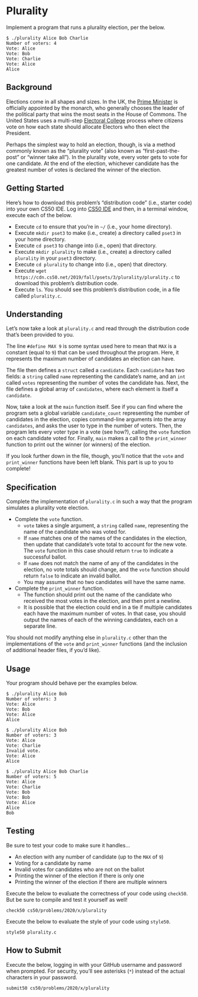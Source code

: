 <main class="col-md markdown-body">

<h1 id="plurality">Plurality</h1>

<p>Implement a program that runs a plurality election, per the below.</p>

<div class="highlighter-rouge"><div class="highlight"><pre class="highlight"><code>$ ./plurality Alice Bob Charlie
Number of voters: 4
Vote: Alice
Vote: Bob
Vote: Charlie
Vote: Alice
Alice
</code></pre></div></div>

<h2 id="background">Background</h2>

<p>Elections come in all shapes and sizes. In the UK, the <a href="https://www.parliament.uk/education/about-your-parliament/general-elections/">Prime Minister</a> is officially appointed by the monarch, who generally chooses the leader of the political party that wins the most seats in the House of Commons. The United States uses a multi-step <a href="https://www.archives.gov/federal-register/electoral-college/about.html">Electoral College</a> process where citizens vote on how each state should allocate Electors who then elect the President.</p>

<p>Perhaps the simplest way to hold an election, though, is via a method commonly known as the “plurality vote” (also known as “first-past-the-post” or “winner take all”). In the plurality vote, every voter gets to vote for one candidate. At the end of the election, whichever candidate has the greatest number of votes is declared the winner of the election.</p>

<h2 id="getting-started">Getting Started</h2>

<p>Here’s how to download this problem’s “distribution code” (i.e., starter code) into your own CS50 IDE. Log into <a href="https://ide.cs50.io/">CS50 IDE</a> and then, in a terminal window, execute each of the below.</p>

<ul>
  <li data-marker="*">Execute <code class="highlighter-rouge">cd</code> to ensure that you’re in <code class="highlighter-rouge">~/</code> (i.e., your home directory).</li>
  <li data-marker="*">Execute <code class="highlighter-rouge">mkdir pset3</code> to make (i.e., create) a directory called <code class="highlighter-rouge">pset3</code> in your home directory.</li>
  <li data-marker="*">Execute <code class="highlighter-rouge">cd pset3</code> to change into (i.e., open) that directory.</li>
  <li data-marker="*">Execute <code class="highlighter-rouge">mkdir plurality</code> to make (i.e., create) a directory called <code class="highlighter-rouge">plurality</code> in your <code class="highlighter-rouge">pset3</code> directory.</li>
  <li data-marker="*">Execute <code class="highlighter-rouge">cd plurality</code> to change into (i.e., open) that directory.</li>
  <li data-marker="*">Execute <code class="highlighter-rouge">wget https://cdn.cs50.net/2019/fall/psets/3/plurality/plurality.c</code> to download this problem’s distribution code.</li>
  <li data-marker="*">Execute <code class="highlighter-rouge">ls</code>. You should see this problem’s distribution code, in a file called <code class="highlighter-rouge">plurality.c</code>.</li>
</ul>

<h2 id="understanding">Understanding</h2>

<p>Let’s now take a look at <code class="highlighter-rouge">plurality.c</code> and read through the distribution code that’s been provided to you.</p>

<p>The line <code class="highlighter-rouge">#define MAX 9</code> is some syntax used here to mean that <code class="highlighter-rouge">MAX</code> is a constant (equal to <code class="highlighter-rouge">9</code>) that can be used throughout the program. Here, it represents the maximum number of candidates an election can have.</p>

<p>The file then defines a <code class="highlighter-rouge">struct</code> called a <code class="highlighter-rouge">candidate</code>. Each <code class="highlighter-rouge">candidate</code> has two fields: a <code class="highlighter-rouge">string</code> called <code class="highlighter-rouge">name</code> representing the candidate’s name, and an <code class="highlighter-rouge">int</code> called <code class="highlighter-rouge">votes</code> representing the number of votes the candidate has. Next, the file defines a global array of <code class="highlighter-rouge">candidates</code>, where each element is itself a <code class="highlighter-rouge">candidate</code>.</p>

<p>Now, take a look at the <code class="highlighter-rouge">main</code> function itself. See if you can find where the program sets a global variable <code class="highlighter-rouge">candidate_count</code> representing the number of candidates in the election, copies command-line arguments into the array <code class="highlighter-rouge">candidates</code>, and asks the user to type in the number of voters. Then, the program lets every voter type in a vote (see how?), calling the <code class="highlighter-rouge">vote</code> function on each candidate voted for. Finally, <code class="highlighter-rouge">main</code> makes a call to the <code class="highlighter-rouge">print_winner</code> function to print out the winner (or winners) of the election.</p>

<p>If you look further down in the file, though, you’ll notice that the <code class="highlighter-rouge">vote</code> and <code class="highlighter-rouge">print_winner</code> functions have been left blank. This part is up to you to complete!</p>

<h2 id="specification">Specification</h2>

<p>Complete the implementation of <code class="highlighter-rouge">plurality.c</code> in such a way that the program simulates a plurality vote election.</p>

<ul>
  <li data-marker="*">Complete the <code class="highlighter-rouge">vote</code> function.
    <ul>
      <li data-marker="*"><code class="highlighter-rouge">vote</code> takes a single argument, a <code class="highlighter-rouge">string</code> called <code class="highlighter-rouge">name</code>, representing the name of the candidate who was voted for.</li>
      <li data-marker="*">If <code class="highlighter-rouge">name</code> matches one of the names of the candidates in the election, then update that candidate’s vote total to account for the new vote. The <code class="highlighter-rouge">vote</code> function in this case should return <code class="highlighter-rouge">true</code> to indicate a successful ballot.</li>
      <li data-marker="*">If <code class="highlighter-rouge">name</code> does not match the name of any of the candidates in the election, no vote totals should change, and the <code class="highlighter-rouge">vote</code> function should return <code class="highlighter-rouge">false</code> to indicate an invalid ballot.</li>
      <li data-marker="*">You may assume that no two candidates will have the same name.</li>
    </ul>
  </li>
  <li data-marker="*">Complete the <code class="highlighter-rouge">print_winner</code> function.
    <ul>
      <li data-marker="*">The function should print out the name of the candidate who received the most votes in the election, and then print a newline.</li>
      <li data-marker="*">It is possible that the election could end in a tie if multiple candidates each have the maximum number of votes. In that case, you should output the names of each of the winning candidates, each on a separate line.</li>
    </ul>
  </li>
</ul>

<p>You should not modify anything else in <code class="highlighter-rouge">plurality.c</code> other than the implementations of the <code class="highlighter-rouge">vote</code> and <code class="highlighter-rouge">print_winner</code> functions (and the inclusion of additional header files, if you’d like).</p>

<h2 id="usage">Usage</h2>

<p>Your program should behave per the examples below.</p>

<div class="highlighter-rouge"><div class="highlight"><pre class="highlight"><code>$ ./plurality Alice Bob
Number of voters: 3
Vote: Alice
Vote: Bob
Vote: Alice
Alice
</code></pre></div></div>

<div class="highlighter-rouge"><div class="highlight"><pre class="highlight"><code>$ ./plurality Alice Bob
Number of voters: 3
Vote: Alice
Vote: Charlie
Invalid vote.
Vote: Alice
Alice
</code></pre></div></div>

<div class="highlighter-rouge"><div class="highlight"><pre class="highlight"><code>$ ./plurality Alice Bob Charlie
Number of voters: 5
Vote: Alice
Vote: Charlie
Vote: Bob
Vote: Bob
Vote: Alice
Alice
Bob
</code></pre></div></div>

<h2 id="testing">Testing</h2>

<p>Be sure to test your code to make sure it handles…</p>

<ul>
  <li data-marker="*">An election with any number of candidate (up to the <code class="highlighter-rouge">MAX</code> of <code class="highlighter-rouge">9</code>)</li>
  <li data-marker="*">Voting for a candidate by name</li>
  <li data-marker="*">Invalid votes for candidates who are not on the ballot</li>
  <li data-marker="*">Printing the winner of the election if there is only one</li>
  <li data-marker="*">Printing the winner of the election if there are multiple winners</li>
</ul>

<p>Execute the below to evaluate the correctness of your code using <code class="highlighter-rouge">check50</code>. But be sure to compile and test it yourself as well!</p>

<div class="highlighter-rouge"><div class="highlight"><pre class="highlight"><code>check50 cs50/problems/2020/x/plurality
</code></pre></div></div>

<p>Execute the below to evaluate the style of your code using <code class="highlighter-rouge">style50</code>.</p>

<div class="highlighter-rouge"><div class="highlight"><pre class="highlight"><code>style50 plurality.c
</code></pre></div></div>

<h2 id="how-to-submit">How to Submit</h2>

<p>Execute the below, logging in with your GitHub username and password when prompted. For security, you’ll see asterisks (<code class="highlighter-rouge">*</code>) instead of the actual characters in your password.</p>

<div class="highlighter-rouge"><div class="highlight"><pre class="highlight"><code>submit50 cs50/problems/2020/x/plurality
</code></pre></div></div>


</main>
